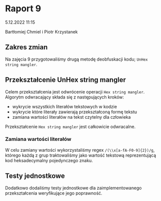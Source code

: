 # Raport 9

5.12.2022 11:15

Bartłomiej Chmiel i Piotr Krzystanek

## Zakres zmian

Na zajęcia 9 przygotowaliśmy drugą metodę deobfuskacji kodu;
`UnHex string mangler`.

## Przekształcenie UnHex string mangler

Celem przekształcenia jest odwrócenie operacji
`Hex string mangler`. Algorytm odwracający składa się z
następujących kroków:

- wykrycie wszystkich literałów tekstowych w kodzie
- wykrycie które literały zawierają przekształconą formę tekstu
- zamiana wartości literałów na tekst czytelny dla człowieka

Przekształcenie `Hex string mangler` jest całkowicie odwracalne.

### Zamiana wartości literałów

W celu zamiany wartości wykorzystaliśmy regex `/(\\x[a-fA-F0-9]{2})/g`, którego każdą z grup traktowaliśmy jako wartość tekstową reprezentującą kod heksadecymalny pojedynczego znaku.

## Testy jednostkowe

Dodatkowo dodaliśmy testy jednostkowe dla zaimplementowanego
przekształcenia weryfikujące jego poprawność.
